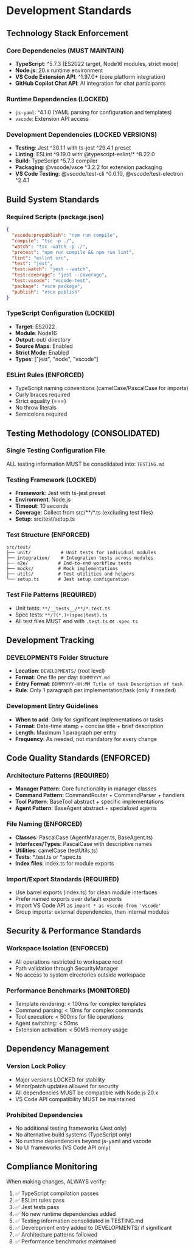 # Development Standards

## Technology Stack Enforcement

### Core Dependencies (MUST MAINTAIN)
- **TypeScript**: ^5.7.3 (ES2022 target, Node16 modules, strict mode)
- **Node.js**: 20.x runtime environment
- **VS Code Extension API**: ^1.97.0+ (core platform integration)
- **GitHub Copilot Chat API**: AI integration for chat participants

### Runtime Dependencies (LOCKED)
- `js-yaml`: ^4.1.0 (YAML parsing for configuration and templates)
- `vscode`: Extension API access

### Development Dependencies (LOCKED VERSIONS)
- **Testing**: Jest ^30.1.1 with ts-jest ^29.4.1 preset
- **Linting**: ESLint ^9.19.0 with @typescript-eslint/* ^8.22.0
- **Build**: TypeScript ^5.7.3 compiler
- **Packaging**: @vscode/vsce ^3.2.2 for extension packaging
- **VS Code Testing**: @vscode/test-cli ^0.0.10, @vscode/test-electron ^2.4.1

## Build System Standards

### Required Scripts (package.json)
```json
{
  "vscode:prepublish": "npm run compile",
  "compile": "tsc -p ./",
  "watch": "tsc -watch -p ./",
  "pretest": "npm run compile && npm run lint",
  "lint": "eslint src",
  "test": "jest",
  "test:watch": "jest --watch",
  "test:coverage": "jest --coverage",
  "test:vscode": "vscode-test",
  "package": "vsce package",
  "publish": "vsce publish"
}
```

### TypeScript Configuration (LOCKED)
- **Target**: ES2022
- **Module**: Node16
- **Output**: out/ directory
- **Source Maps**: Enabled
- **Strict Mode**: Enabled
- **Types**: ["jest", "node", "vscode"]

### ESLint Rules (ENFORCED)
- TypeScript naming conventions (camelCase/PascalCase for imports)
- Curly braces required
- Strict equality (===)
- No throw literals
- Semicolons required

## Testing Methodology (CONSOLIDATED)

### Single Testing Configuration File
ALL testing information MUST be consolidated into: `TESTING.md`

### Testing Framework (LOCKED)
- **Framework**: Jest with ts-jest preset
- **Environment**: Node.js
- **Timeout**: 10 seconds
- **Coverage**: Collect from src/**/*.ts (excluding test files)
- **Setup**: src/test/setup.ts

### Test Structure (ENFORCED)
```
src/test/
├── unit/           # Unit tests for individual modules
├── integration/    # Integration tests across modules  
├── e2e/           # End-to-end workflow tests
├── mocks/         # Mock implementations
├── utils/         # Test utilities and helpers
└── setup.ts       # Jest setup configuration
```

### Test File Patterns (REQUIRED)
- Unit tests: `**/__tests__/**/*.test.ts`
- Spec tests: `**/?(*.)+(spec|test).ts`
- All test files MUST end with `.test.ts` or `.spec.ts`

## Development Tracking

### DEVELOPMENTS Folder Structure
- **Location**: `DEVELOPMENTS/` (root level)
- **Format**: One file per day: `DDMMYYYY.md`
- **Entry Format**: `DDMMYYYY-HH:MM Title of task Description of task`
- **Rule**: Only 1 paragraph per implementation/task (only if needed)

### Development Entry Guidelines
- **When to add**: Only for significant implementations or tasks
- **Format**: Date-time stamp + concise title + brief description
- **Length**: Maximum 1 paragraph per entry
- **Frequency**: As needed, not mandatory for every change

## Code Quality Standards (ENFORCED)

### Architecture Patterns (REQUIRED)
- **Manager Pattern**: Core functionality in manager classes
- **Command Pattern**: CommandRouter + CommandParser + handlers
- **Tool Pattern**: BaseTool abstract + specific implementations
- **Agent Pattern**: BaseAgent abstract + specialized agents

### File Naming (ENFORCED)
- **Classes**: PascalCase (AgentManager.ts, BaseAgent.ts)
- **Interfaces/Types**: PascalCase with descriptive names
- **Utilities**: camelCase (testUtils.ts)
- **Tests**: *.test.ts or *.spec.ts
- **Index files**: index.ts for module exports

### Import/Export Standards (REQUIRED)
- Use barrel exports (index.ts) for clean module interfaces
- Prefer named exports over default exports
- Import VS Code API as `import * as vscode from 'vscode'`
- Group imports: external dependencies, then internal modules

## Security & Performance Standards

### Workspace Isolation (ENFORCED)
- All operations restricted to workspace root
- Path validation through SecurityManager
- No access to system directories outside workspace

### Performance Benchmarks (MONITORED)
- Template rendering: < 100ms for complex templates
- Command parsing: < 10ms for complex commands
- Tool execution: < 500ms for file operations
- Agent switching: < 50ms
- Extension activation: < 50MB memory usage

## Dependency Management

### Version Lock Policy
- Major versions LOCKED for stability
- Minor/patch updates allowed for security
- All dependencies MUST be compatible with Node.js 20.x
- VS Code API compatibility MUST be maintained

### Prohibited Dependencies
- No additional testing frameworks (Jest only)
- No alternative build systems (TypeScript only)
- No runtime dependencies beyond js-yaml and vscode
- No UI frameworks (VS Code API only)

## Compliance Monitoring

When making changes, ALWAYS verify:
1. ✅ TypeScript compilation passes
2. ✅ ESLint rules pass
3. ✅ Jest tests pass
4. ✅ No new runtime dependencies added
5. ✅ Testing information consolidated in TESTING.md
6. ✅ Development entry added to DEVELOPMENTS/ if significant
7. ✅ Architecture patterns followed
8. ✅ Performance benchmarks maintained